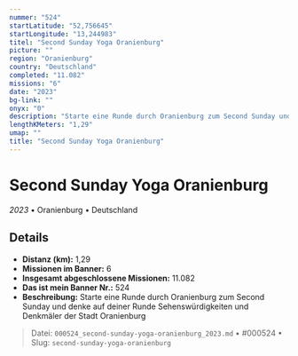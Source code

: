 ```yaml
---
nummer: "524"
startLatitude: "52,756645"
startLongitude: "13,244983"
titel: "Second Sunday Yoga Oranienburg"
picture: ""
region: "Oranienburg"
country: "Deutschland"
completed: "11.082"
missions: "6"
date: "2023"
bg-link: ""
onyx: "0"
description: "Starte eine Runde durch Oranienburg zum Second Sunday und denke auf deiner Runde Sehenswürdigkeiten und Denkmäler der Stadt Oranienburg"
lengthKMeters: "1,29"
umap: ""
title: "Second Sunday Yoga Oranienburg"
---
```

# Second Sunday Yoga Oranienburg

*2023* • Oranienburg • Deutschland



## Details
- **Distanz (km):** 1,29
- **Missionen im Banner:** 6
- **Insgesamt abgeschlossene Missionen:** 11.082
- **Das ist mein Banner Nr.:** 524
- **Beschreibung:** Starte eine Runde durch Oranienburg zum Second Sunday und denke auf deiner Runde Sehenswürdigkeiten und Denkmäler der Stadt Oranienburg



> Datei: `000524_second-sunday-yoga-oranienburg_2023.md` • #000524 • Slug: `second-sunday-yoga-oranienburg`

